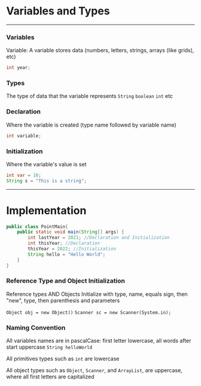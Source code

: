 # Variables and Types

---

### Variables

Variable: A variable stores data (numbers, 
letters, strings, arrays (like grids), etc)

```java
int year;
```

### Types

The type of data that the variable represents
`String` `boolean` `int` etc

### Declaration

Where the variable is created (type name 
followed by variable name)

```java
int variable;
```

### Initialization

Where the variable's value is set

```java
int var = 10;
String s = "This is a string";
```

---

# Implementation
```java
public class PointMain{
    public static void main(String[] args) {
        int lastYear = 2021; //Declaration and Initialization
        int thisYear; //Declaration
        thisYear = 2022; //Initialization
        String hello = "Hello World";
    }
}
```

### Reference Type and Object Initialization

Reference types AND Objects Initialize with 
type, name, equals sign, then "new", type, 
then parenthesis and parameters

`Object obj = new Object()`
`Scanner sc = new Scanner(System.in);`

### Naming Convention

All variables names are in pascalCase: 
first letter lowercase, all words after start uppercase
`String helloWorld`

All primitives types such as `int` are lowercase

All object types such as `Object`, `Scanner`, and `ArrayList`, 
are uppercase, where all first letters are capitalized

